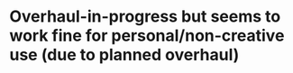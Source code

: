 # Overhaul-in-progress but seems to work fine for personal/non-creative use (due to planned overhaul)
